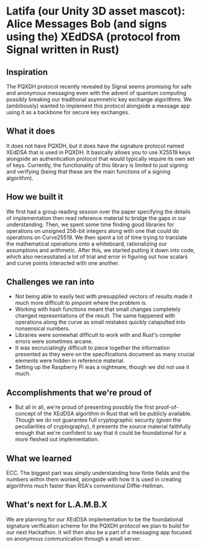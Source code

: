 # Latifa (our Unity 3D asset mascot): Alice Messages Bob (and signs using the) XEdDSA (protocol from Signal written in Rust)
## Inspiration
The PQXDH protocol recently revealed by Signal seems promising for safe and anonymous messaging even with the advent of quantum computing possibly breaking our traditional asymmetric key exchange algorithms. We (ambitiously) wanted to implement this protocol alongside a message app using it as a backbone for secure key exchanges.

## What it does
It does not have PQXDH, but it does have the signature protocol named XEdDSA that is used in PQXDH. It basically allows you to use X25519 keys alongside an authentication protocol that would typically require its own set of keys. Currently, the functionality of this library is limited to just signing and verifying (being that these are the main functions of a signing algorithm).

## How we built it
We first had a group reading session over the paper specifying the details of implementation then read reference material to bridge the gaps in our understanding. Then, we spent some time finding good libraries for operations on unsigned 256-bit integers along with one that could do operations on Curve25519. We then spent a lot of time trying to translate the mathematical operations onto a whiteboard, rationalizing our assumptions and arithmetic. After this, we started putting it down into code, which also necessitated a lot of trial and error in figuring out how scalars and curve points interacted with one another.

## Challenges we ran into
- Not being able to easily test with presupplied vectors of results made it much more difficult to pinpoint where the problem is.
- Working with hash functions meant that small changes completely changed representations of the result. The same happened with operations along the curve as small mistakes quickly catapulted into nonsensical numbers.
- Libraries were somewhat difficult to work with and Rust's compiler errors were sometimes arcane.
- It was excruciatingly difficult to piece together the information presented as they were on the specifications document as many crucial elements were hidden in reference material.
- Setting up the Raspberry Pi was a nightmare, though we did not use it much.

## Accomplishments that we're proud of
- But all in all, we're proud of presenting possibly the first proof-of-concept of the XEdDSA algorithm in Rust that will be publicly available. Though we do not guarantee full cryptographic security (given the peculiarities of cryptography), it presents the source material faithfully enough that we're confident to say that it could be foundational for a more fleshed out implementation.

## What we learned
ECC. The biggest part was simply understanding how finite fields and the numbers within them worked, alongside with how it is used in creating algorithms much faster than RSA's conventional Diffie-Hellman.

## What's next for L.A.M.B.X
We are planning for our XEdDSA implementation to be the foundational signature verification scheme for the PQXDH protocol we plan to build for our next Hackathon. It will then also be a part of a messaging app focused on anonymous communication through a small server.
